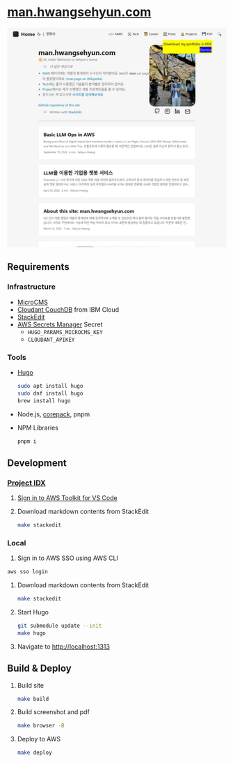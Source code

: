 # [man.hwangsehyun.com](https://man.hwangsehyun.com)

![Screenshot of the site](./assets/image/index.webp)

## Requirements

### Infrastructure

- [MicroCMS](https://microcms.io/en)
- [Cloudant CouchDB](https://www.ibm.com/products/cloudant) from IBM Cloud
- [StackEdit](https://stackedit.io/)
- [AWS Secrets Manager](https://aws.amazon.com/secrets-manager/) Secret
  - `HUGO_PARAMS_MICROCMS_KEY`
  - `CLOUDANT_APIKEY`

### Tools

- [Hugo](https://gohugo.io/)

    ```sh
    sudo apt install hugo
    sudo dnf install hugo
    brew install hugo
    ```

- Node.js, [corepack](https://nodejs.org/api/corepack.html), pnpm

- NPM Libraries

  ```sh
  pnpm i
  ```

## Development

### [Project IDX](https://idx.dev/)

1. [Sign in to AWS Toolkit for VS Code](https://docs.aws.amazon.com/toolkit-for-vscode/latest/userguide/connect.html#connect-to-aws)

1. Download markdown contents from StackEdit

    ```sh
    make stackedit
    ```

### Local

1. Sign in to AWS SSO using AWS CLI

  ```sh
  aws sso login
  ```

1. Download markdown contents from StackEdit

    ```sh
    make stackedit
    ```

1. Start Hugo

    ```sh
    git submodule update --init
    make hugo
    ```

1. Navigate to <http://localhost:1313>

## Build & Deploy

1. Build site

    ```sh
    make build
    ```

1. Build screenshot and pdf

    ```sh
    make browser -B
    ```

1. Deploy to AWS

    ```sh
    make deploy
    ```
